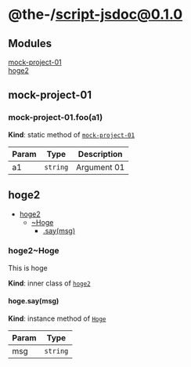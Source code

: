 
# @the-/script-jsdoc@0.1.0

## Modules

<dl>
<dt><a href="#module_mock-project-01">mock-project-01</a></dt>
<dd></dd>
<dt><a href="#module_hoge2">hoge2</a></dt>
<dd></dd>
</dl>

<a name="module_mock-project-01"></a>

## mock-project-01
<a name="module_mock-project-01.foo"></a>

### mock-project-01.foo(a1)
**Kind**: static method of [<code>mock-project-01</code>](#module_mock-project-01)  

| Param | Type | Description |
| --- | --- | --- |
| a1 | <code>string</code> | Argument 01 |

<a name="module_hoge2"></a>

## hoge2

* [hoge2](#module_hoge2)
    * [~Hoge](#module_hoge2..Hoge)
        * [.say(msg)](#module_hoge2..Hoge+say)

<a name="module_hoge2..Hoge"></a>

### hoge2~Hoge
This is hoge

**Kind**: inner class of [<code>hoge2</code>](#module_hoge2)  
<a name="module_hoge2..Hoge+say"></a>

#### hoge.say(msg)
**Kind**: instance method of [<code>Hoge</code>](#module_hoge2..Hoge)  

| Param | Type |
| --- | --- |
| msg | <code>string</code> | 

